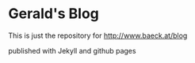 # Gerald's Blog

This is just the repository for http://www.baeck.at/blog

published with Jekyll and github pages
